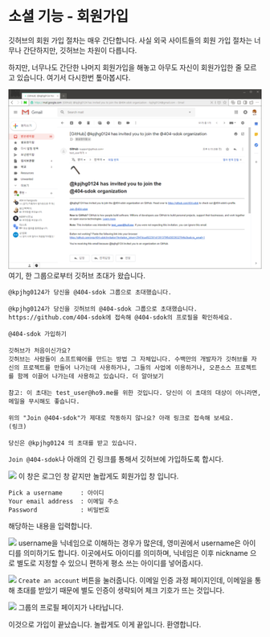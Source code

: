 소셜 기능 - 회원가입
====

깃허브의 회원 가입 절차는 매우 간단합니다. 사실 외국 사이트들의 회원 가입 절차는 너무나 간단하지만, 깃허브는 차원이 다릅니다.

하지만, 너무나도 간단한 나머지 회원가입을 해놓고 아무도 자신이 회원가입한 줄 모르고 있습니다. 여기서 다시한번 톺아봅시다.

![](./assets/social-register/1.png)
여기, 한 그룹으로부터 깃허브 초대가 왔습니다.

```
@kpjhg0124가 당신을 @404-sdok 그룹으로 초대했습니다.

@kpjhg0124가 당신을 깃허브의 @404-sdok 그룹으로 초대했습니다. https://github.com/404-sdok에 접속해 @404-sdok의 프로필을 확인하세요.

@404-sdok 가입하기

깃허브가 처음이신가요?
깃허브는 사람들이 소프트웨어를 만드는 방법 그 자체입니다. 수백만의 개발자가 깃허브를 자신의 프로젝트를 만들어 나가는데 사용하거나, 그들의 사업에 이용하거나, 오픈소스 프로젝트를 함께 이끌어 나가는데 사용하고 있습니다. 더 알아보기

참고: 이 초대는 test_user@ho9.me를 위한 것입니다. 당신이 이 초대의 대상이 아니라면, 메일을 무시해도 좋습니다.

위의 "Join @404-sdok"가 제대로 작동하지 않나요? 아래 링크로 접속해 보세요.
(링크)

당신은 @kpjhg0124 의 초대를 받고 있습니다.
```

```Join @404-sdok```나 아래의 긴 링크를 통해서 깃허브에 가입하도록 합시다.

![](./assets/social-register/2.png)
이 창은 로그인 창 같지만 놀랍게도 회원가입 창 입니다.
```
Pick a username     : 아이디
Your email address  : 이메일 주소
Password            : 비밀번호
```
해당하는 내용을 입력합니다.

![](./assets/social-register/3.png)
username을 닉네임으로 이해하는 경우가 많은데, 영미권에서 username은 아이디를 의미하기도 합니다. 이곳에서도 아이디를 의미하며, 닉네임은 이후 nickname 으로 별도로 지정할 수 있으니 편하게 평소 쓰는 아이디를 넣어줍시다.

![](./assets/social-register/4.png)
```Create an account``` 버튼을 눌러줍니다. 이메일 인증 과정 페이지인데, 이메일을 통해 초대를 받았기 때문에 별도 인증이 생략되어 체크 기호가 뜨는 것입니다.

![](./assets/social-register/5.png)
그룹의 프로필 페이지가 나타납니다.

이것으로 가입이 끝났습니다. 놀랍게도 이게 끝입니다. 환영합니다.